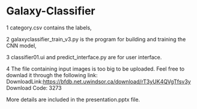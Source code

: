 # Galaxy-Classifier

1 category.csv contains the labels,

2 galaxyclassifier_train_v3.py is the program for building and training the CNN model,

3 classifier01.ui and predict_interface.py are for user interface.

4 The file containing input images is too big to be uploaded. Feel free to downlad it through the following link:
DownloadLink:https://bfdb.net.uwindsor.ca/download/rT3yUK4QVgTfsv3y
Download Code: 3273


More details are included in the presentation.pptx file. 
